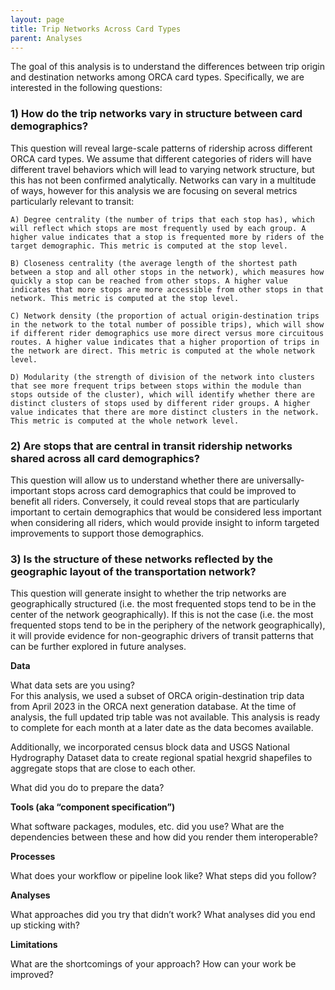 ```yaml
---
layout: page
title: Trip Networks Across Card Types
parent: Analyses
---
```


The goal of this analysis is to understand the differences between trip origin and destination networks among ORCA card types. Specifically, we are interested in the following questions:  

### 1) How do the trip networks vary in structure between card demographics?  
This question will reveal large-scale patterns of ridership across different ORCA card types. We assume that different categories of riders will have different travel behaviors which will lead to varying network structure, but this has not been confirmed analytically. Networks can vary in a multitude of ways, however for this analysis we are focusing on several metrics particularly relevant to transit:  

    A) Degree centrality (the number of trips that each stop has), which will reflect which stops are most frequently used by each group. A higher value indicates that a stop is frequented more by riders of the target demographic. This metric is computed at the stop level.  

    B) Closeness centrality (the average length of the shortest path between a stop and all other stops in the network), which measures how quickly a stop can be reached from other stops. A higher value indicates that more stops are more accessible from other stops in that network. This metric is computed at the stop level.  

    C) Network density (the proportion of actual origin-destination trips in the network to the total number of possible trips), which will show if different rider demographics use more direct versus more circuitous routes. A higher value indicates that a higher proportion of trips in the network are direct. This metric is computed at the whole network level.  

    D) Modularity (the strength of division of the network into clusters that see more frequent trips between stops within the module than stops outside of the cluster), which will identify whether there are distinct clusters of stops used by different rider groups. A higher value indicates that there are more distinct clusters in the network. This metric is computed at the whole network level.  

### 2) Are stops that are central in transit ridership networks shared across all card demographics?  
This question will allow us to understand whether there are universally-important stops across card demographics that could be improved to benefit all riders. Conversely, it could reveal stops that are particularly important to certain demographics that would be considered less important when considering all riders, which would provide insight to inform targeted improvements to support those demographics. 

### 3) Is the structure of these networks reflected by the geographic layout of the transportation network?  
This question will generate insight to whether the trip networks are geographically structured (i.e. the most frequented stops tend to be in the center of the network geographically). If this is not the case (i.e. the most frequented stops tend to be in the periphery of the network geographically), it will provide evidence for non-geographic drivers of transit patterns that can be further explored in future analyses.



**Data**

What data sets are you using?  
For this analysis, we used a subset of ORCA origin-destination trip data from April 2023 in the ORCA next generation database. At the time of analysis, the full updated trip table was not available. This analysis is ready to complete for each month at a later date as the data becomes available.  
 
Additionally, we incorporated census block data and USGS National Hydrography Dataset data to create regional spatial hexgrid shapefiles to aggregate stops that are close to each other.  

What did you do to prepare the data?  
 

**Tools (aka “component specification”)**

What software packages, modules, etc. did you use? 
What are the dependencies between these and how did you render them interoperable?

**Processes**

What does your workflow or pipeline look like? 
What steps did you follow? 

**Analyses**

What approaches did you try that didn’t work?
What analyses did you end up sticking with?

**Limitations**

What are the shortcomings of your approach?
How can your work be improved?

